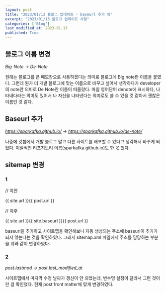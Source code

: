 ```yaml
---
layout: post
title: "2023/01/13 블로그 업데이트 - baseurl 추가 외"
excerpt: "2023/01/13 블로그 업데이트 사항"
categories: ['Blog']
last_modified_at: 2023-01-13
published: True
---
```


## 블로그 이름 변경

_Big-Note -> De-Note_

원래는 블로그를 큰 메모장으로 사용하겠다는 의미로 블로그에 Big note란 이름을 붙였다. 그런데 뭔가 더 개발 블로그에 맞는 이름으로 바꾸고 싶어서 생각하다가 developer의 note란 의미로 De Note란 이름이 떠올랐다. 마침 영어단어 denote에 표시하다, 나타내다라는 의미도 있어서 나 자신을 나타낸다는 의미로도 쓸 수 있을 것 같아서 괜찮은 이름인 것 같다.

## Baseurl 추가

_https://sparkafka.github.io/ -> https://sparkafka.github.io/de-note/_

나중에 깃헙에서 개발 블로그 말고 다른 사이트를 배포할 수 있다고 생각해서 바꾸게 되었다. 이질적인 리포지토리 이름(sparkafka.github.io)도 한 몫 했다.

## sitemap 변경 

### 1

// 이전

\{\{ site.url \}\}\{\{ post.url \}\}
    
// 이후

\{\{ site.url \}\}\{\{ site.baseurl \}\}\{\{ post.url \}\}

baseurl을 추가하고 사이트맵을 확인해보니 자동 생성되는 주소에 baseurl이 추가가 되지 않는다는 것을 확인하였다. 그래서 sitemap.xml 파일에서 주소를 담당하는 부분을 위와 같이 변경하였다.

### 2

_post.lastmod -> post.last_modified_at_

사이트맵에서 마지막 수정 날짜가 갱신이 안 되었는데, 변수명 설정이 달라서 그런 것이란 걸 확인했다. 현재 post front matter에 맞게 변경하였다.
